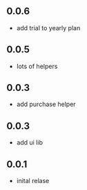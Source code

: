 ## 0.0.6
* add trial to yearly plan

## 0.0.5
* lots of helpers

## 0.0.3
* add purchase helper

## 0.0.3
* add ui lib

## 0.0.1

* inital relase
